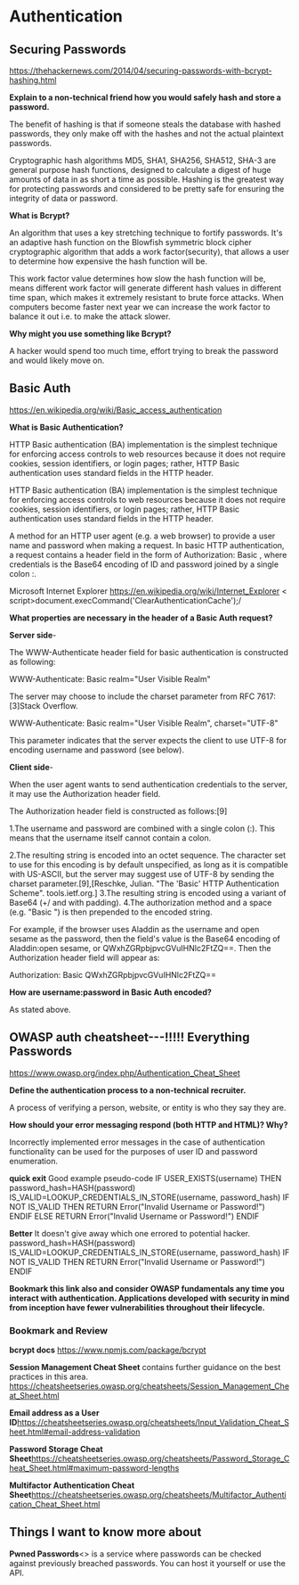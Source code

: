 # Authentication

## Securing Passwords

<https://thehackernews.com/2014/04/securing-passwords-with-bcrypt-hashing.html>

**Explain to a non-technical friend how you would safely hash and store a password.**

The benefit of hashing is that if someone steals the database with hashed passwords, they only make off with the hashes and not the actual plaintext passwords.

Cryptographic hash algorithms MD5, SHA1, SHA256, SHA512, SHA-3 are general purpose hash functions, designed to calculate a digest of huge amounts of data in as short a time as possible. Hashing is the greatest way for protecting passwords and considered to be pretty safe for ensuring the integrity of data or password.

**What is Bcrypt?**

An algorithm that uses a key stretching technique to fortify passwords. It's an adaptive hash function on the Blowfish symmetric block cipher cryptographic algorithm that adds a work factor(security), that allows a user to determine how expensive the hash function will be.

This work factor value determines how slow the hash function will be, means different work factor will generate different hash values in different time span, which makes it extremely resistant to brute force attacks. When computers become faster next year we can increase the work factor to balance it out i.e. to make the attack slower.

**Why might you use something like Bcrypt?**

A hacker would spend too much time, effort trying to break the password and would likely move on.

## Basic Auth

<https://en.wikipedia.org/wiki/Basic_access_authentication>

**What is Basic Authentication?**

HTTP Basic authentication (BA) implementation is the simplest technique for enforcing access controls to web resources because it does not require cookies, session identifiers, or login pages; rather, HTTP Basic authentication uses standard fields in the HTTP header.

HTTP Basic authentication (BA) implementation is the simplest technique for enforcing access controls to web resources because it does not require cookies, session identifiers, or login pages; rather, HTTP Basic authentication uses standard fields in the HTTP header.

A method for an HTTP user agent (e.g. a web browser) to provide a user name and password when making a request. In basic HTTP authentication, a request contains a header field in the form of Authorization: Basic <credentials>, where credentials is the Base64 encoding of ID and password joined by a single colon :.

Microsoft Internet Explorer <https://en.wikipedia.org/wiki/Internet_Explorer>
<  script>document.execCommand('ClearAuthenticationCache');</script>/

**What properties are necessary in the header of a Basic Auth request?**

**Server side**-

The WWW-Authenticate header field for basic authentication is constructed as following:

WWW-Authenticate: Basic realm="User Visible Realm"

The server may choose to include the charset parameter from RFC 7617:[3]Stack Overflow.

WWW-Authenticate: Basic realm="User Visible Realm", charset="UTF-8"

This parameter indicates that the server expects the client to use UTF-8 for encoding username and password (see below).

**Client side**-

When the user agent wants to send authentication credentials to the server, it may use the Authorization header field.

The Authorization header field is constructed as follows:[9]

1.The username and password are combined with a single colon (:). This means that the username itself cannot contain a colon.

2.The resulting string is encoded into an octet sequence. The character set to use for this encoding is by default unspecified, as long as it is compatible with US-ASCII, but the server may suggest use of UTF-8 by sending the charset parameter.[9],[Reschke, Julian. "The 'Basic' HTTP Authentication Scheme". tools.ietf.org.]
3.The resulting string is encoded using a variant of Base64 (+/ and with padding).
4.The authorization method and a space (e.g. "Basic ") is then prepended to the encoded string.

For example, if the browser uses Aladdin as the username and open sesame as the password, then the field's value is the Base64 encoding of Aladdin:open sesame, or QWxhZGRpbjpvcGVuIHNlc2FtZQ==. Then the Authorization header field will appear as:

Authorization: Basic QWxhZGRpbjpvcGVuIHNlc2FtZQ==

**How are username:password in Basic Auth encoded?**

As stated above.

## OWASP auth cheatsheet---!!!!! Everything Passwords

<https://www.owasp.org/index.php/Authentication_Cheat_Sheet>

**Define the authentication process to a non-technical recruiter.**

A process of verifying a person, website, or entity is who they say they are.

**How should your error messaging respond (both HTTP and HTML)? Why?**

Incorrectly implemented error messages in the case of authentication functionality can be used for the purposes of user ID and password enumeration.

**quick exit** Good example pseudo-code
IF USER_EXISTS(username) THEN
    password_hash=HASH(password)
    IS_VALID=LOOKUP_CREDENTIALS_IN_STORE(username, password_hash)
    IF NOT IS_VALID THEN
        RETURN Error("Invalid Username or Password!")
    ENDIF
ELSE
   RETURN Error("Invalid Username or Password!")
ENDIF

**Better** It doesn't give away which one errored to potential hacker.
password_hash=HASH(password)
IS_VALID=LOOKUP_CREDENTIALS_IN_STORE(username, password_hash)
IF NOT IS_VALID THEN
   RETURN Error("Invalid Username or Password!")
ENDIF



**Bookmark this link also and consider OWASP fundamentals any time you interact with authentication. Applications developed with security in mind from inception have fewer vulnerabilities throughout their lifecycle.**

### Bookmark and Review

**bcrypt docs**
<https://www.npmjs.com/package/bcrypt>

**Session Management Cheat Sheet** contains further guidance on the best practices in this area.
<https://cheatsheetseries.owasp.org/cheatsheets/Session_Management_Cheat_Sheet.html>

**Email address as a User ID**<https://cheatsheetseries.owasp.org/cheatsheets/Input_Validation_Cheat_Sheet.html#email-address-validation>

**Password Storage Cheat Sheet**<https://cheatsheetseries.owasp.org/cheatsheets/Password_Storage_Cheat_Sheet.html#maximum-password-lengths>

**Multifactor Authentication Cheat Sheet**<https://cheatsheetseries.owasp.org/cheatsheets/Multifactor_Authentication_Cheat_Sheet.html>


## Things I want to know more about

**Pwned Passwords**<> is a service where passwords can be checked against previously breached passwords. You can host it yourself or use the API.
